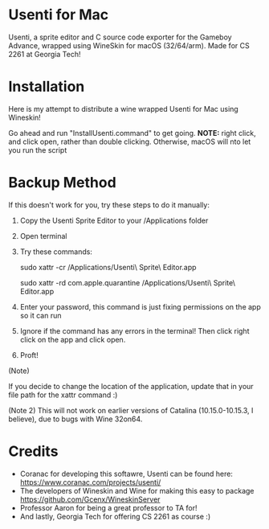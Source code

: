 # Usenti for Mac
Usenti, a sprite editor and C source code exporter for the Gameboy Advance, wrapped using WineSkin for macOS (32/64/arm). Made for CS 2261 at Georgia Tech!

# Installation

Here is my attempt to distribute a wine wrapped Usenti for Mac using Wineskin!

Go ahead and run "InstallUsenti.command" to get going.
**NOTE:** right click, and click open, rather than double clicking. Otherwise, macOS will nto let you run the script


# Backup Method

If this doesn't work for you, try these steps to do it manually:

1. Copy the Usenti Sprite Editor to your /Applications folder

2. Open terminal

3. Try these commands: 

   sudo xattr -cr /Applications/Usenti\ Sprite\ Editor.app

   sudo xattr -rd com.apple.quarantine /Applications/Usenti\ Sprite\ Editor.app

4. Enter your password, this command is just fixing permissions on the app so it can run

5. Ignore if the command has any errors in the terminal! Then click right click on the app and click open.

6. Proft!



(Note)

If you decide to change the location of the application, update that in your file path for the xattr command :)

(Note 2)
This will not work on earlier versions of Catalina (10.15.0-10.15.3, I believe), due to bugs with Wine 32on64.


# Credits
- Coranac for developing this softawre, Usenti can be found here: https://www.coranac.com/projects/usenti/
- The developers of Wineskin and Wine for making this easy to package https://github.com/Gcenx/WineskinServer
- Professor Aaron for being a great professor to TA for!
- And lastly, Georgia Tech for offering CS 2261 as course :)
